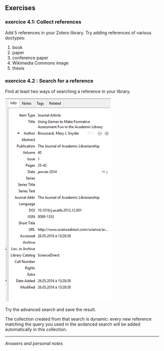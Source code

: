 ##  Exercises

### exercice 4.1: Collect references

Add 5 references in your Zotero library. Try adding references of various doctypes:   

1. book   
2. paper   
3. conference paper   
4. Wikimedia Commons image   
5. thesis   


### exercice 4.2 : Search for a reference

Find at least two ways of searching a reference in your library.

![fig4](img/Ex_Interface4.png)

Try the advanced search and save the result.   

The collection created from that search is dynamic: every new reference matching the query you used in the avdanced search will be added automatically in this collection.


---
*Answers and personal notes*

